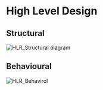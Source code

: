 # High Level Design
## Structural 

![HLR_Structural diagram](https://user-images.githubusercontent.com/115522470/195335332-ca63345e-f02e-48c9-8637-242202dc6a58.PNG)

## Behavioural
![HLR_Behavirol](https://user-images.githubusercontent.com/115522470/195335824-6895fa24-5b12-4942-9bc8-d928c399489d.PNG)
